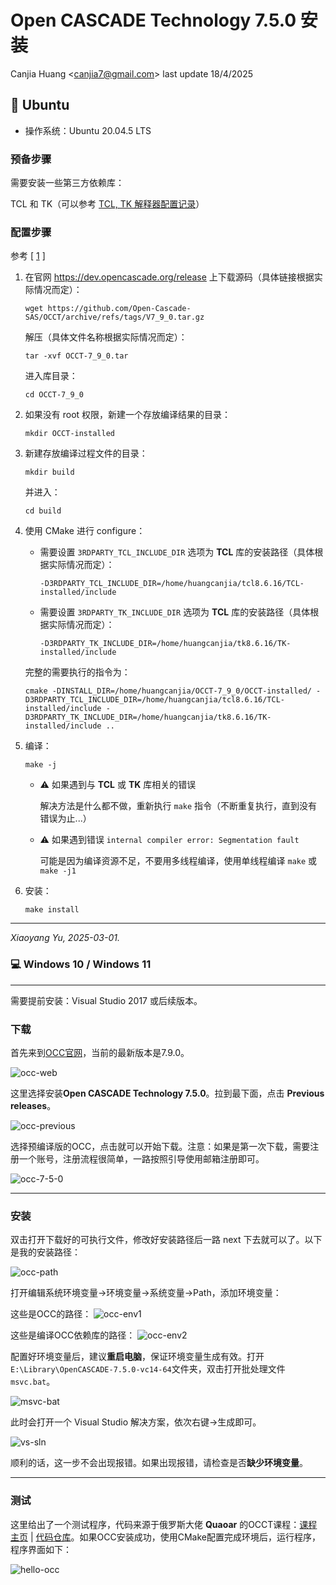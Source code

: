 # Open CASCADE Technology 7.5.0 安装

Canjia Huang <<canjia7@gmail.com>> last update 18/4/2025

## :penguin: Ubuntu

- 操作系统：Ubuntu 20.04.5 LTS

### 预备步骤

需要安装一些第三方依赖库：

TCL 和 TK（可以参考 [TCL, TK 解释器配置记录](../TCL-TK/)）

### 配置步骤

参考 [ [1] ]

1. 在官网 https://dev.opencascade.org/release 上下载源码（具体链接根据实际情况而定）：

    ```
    wget https://github.com/Open-Cascade-SAS/OCCT/archive/refs/tags/V7_9_0.tar.gz
    ```

    解压（具体文件名称根据实际情况而定）：

    ```
    tar -xvf OCCT-7_9_0.tar
    ```

    进入库目录：

    ```
    cd OCCT-7_9_0
    ```

2. 如果没有 root 权限，新建一个存放编译结果的目录：

    ```
    mkdir OCCT-installed
    ```

3. 新建存放编译过程文件的目录：

    ```
    mkdir build
    ```

    并进入：

    ```
    cd build
    ```

4. 使用 CMake 进行 configure：

    - 需要设置 `3RDPARTY_TCL_INCLUDE_DIR` 选项为 **TCL** 库的安装路径（具体根据实际情况而定）：

        ```
        -D3RDPARTY_TCL_INCLUDE_DIR=/home/huangcanjia/tcl8.6.16/TCL-installed/include
        ```
    - 需要设置 `3RDPARTY_TK_INCLUDE_DIR` 选项为 **TCL** 库的安装路径（具体根据实际情况而定）：

        ```
        -D3RDPARTY_TK_INCLUDE_DIR=/home/huangcanjia/tk8.6.16/TK-installed/include
        ```

    完整的需要执行的指令为：

    ```
    cmake -DINSTALL_DIR=/home/huangcanjia/OCCT-7_9_0/OCCT-installed/ -D3RDPARTY_TCL_INCLUDE_DIR=/home/huangcanjia/tcl8.6.16/TCL-installed/include -D3RDPARTY_TK_INCLUDE_DIR=/home/huangcanjia/tk8.6.16/TK-installed/include ..
    ```

5. 编译：

    ```
    make -j
    ```

    - :warning: 如果遇到与 **TCL** 或 **TK** 库相关的错误

        解决方法是什么都不做，重新执行 `make` 指令（不断重复执行，直到没有错误为止...）
    
    - :warning: 如果遇到错误 `internal compiler error: Segmentation fault`

        可能是因为编译资源不足，不要用多线程编译，使用单线程编译 `make` 或 `make -j1`

6. 安装：

    ```
    make install
    ```

[1]: https://www.cnblogs.com/ziangshen/articles/17633051.html

---

*Xiaoyang Yu, 2025-03-01.*

### 💻 Windows 10 / Windows 11

---

需要提前安装：Visual Studio 2017 或后续版本。

### 下载

首先来到[OCC官网](https://dev.opencascade.org/release)，当前的最新版本是7.9.0。

![occ-web](assets/occ-web.png)

这里选择安装**Open CASCADE Technology 7.5.0**。拉到最下面，点击 **Previous releases**。

![occ-previous](assets/occ-previous.png)

选择预编译版的OCC，点击就可以开始下载。注意：如果是第一次下载，需要注册一个账号，注册流程很简单，一路按照引导使用邮箱注册即可。

![occ-7-5-0](assets/occ-7-5-0.png)

---

### 安装

双击打开下载好的可执行文件，修改好安装路径后一路 next 下去就可以了。以下是我的安装路径：

![occ-path](assets/occ-path.png)

打开编辑系统环境变量→环境变量→系统变量→Path，添加环境变量：

这些是OCC的路径：
![occ-env1](assets/occ-env1.png)

这些是编译OCC依赖库的路径：
![occ-env2](assets/occ-env2.png)

配置好环境变量后，建议**重启电脑**，保证环境变量生成有效。打开`E:\Library\OpenCASCADE-7.5.0-vc14-64`文件夹，双击打开批处理文件`msvc.bat`。

![msvc-bat](assets/msvc-bat.png)

此时会打开一个 Visual Studio 解决方案，依次右键→生成即可。

![vs-sln](assets/vs-sln.png)

顺利的话，这一步不会出现报错。如果出现报错，请检查是否**缺少环境变量**。

---

### 测试

这里给出了一个测试程序，代码来源于俄罗斯大佬 **Quaoar** 的OCCT课程：[课程主页](https://analysissitus.org/forum/index.php?threads/youtube-lessons.3/) | [代码仓库](https://gitlab.com/ssv/lessons)。如果OCC安装成功，使用CMake配置完成环境后，运行程序，程序界面如下：

![hello-occ](assets/hello-occ.png)
